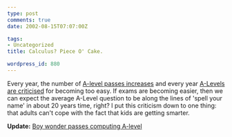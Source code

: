 ```yaml
---
type: post
comments: true
date: 2002-08-15T07:07:00Z

tags:
- Uncategorized
title: Calculus? Piece O' Cake.

wordpress_id: 880
---
```


Every year, the number of [A-level passes increases](http://news.bbc.co.uk/1/hi/education/2194558.stm) and every year [A-Levels are criticised](http://news.bbc.co.uk/1/hi/education/2188632.stm) for becoming too easy. If exams are becoming easier, then we can expect the average A-Level question to be along the lines of 'spell your name' in about 20 years time, right? I put this criticism down to one thing: that adults can't cope with the fact that kids are getting smarter.  

**Update:** [Boy wonder passes computing A-level](http://news.bbc.co.uk/1/hi/england/2194966.stm)
